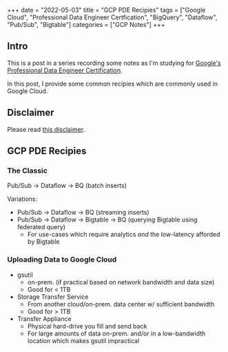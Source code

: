 +++
date = "2022-05-03"
title = "GCP PDE Recipies"
tags = ["Google Cloud", "Professional Data Engineer Certfication", "BigQuery", "Dataflow", "Pub/Sub", "Bigtable"]
categories = ["GCP Notes"]
+++

## Intro

This is a post in a series recording some notes as I'm studying for [Google's Professional Data Engineer Certification](https://cloud.google.com/certification/data-engineer).

In this post, I provide some common recipies which are commonly used in Google Cloud.

## Disclaimer

Please read [this disclaimer](/posts/gcp-notes-disclaimer/).

## GCP PDE Recipies

### The Classic

Pub/Sub -> Dataflow -> BQ (batch inserts)

Variations:

- Pub/Sub -> Dataflow -> BQ (streaming inserts)
- Pub/Sub -> Dataflow -> Bigtable -> BQ (querying Bigtable using federated query)
  - For use-cases which require analytics *and* the low-latency afforded by Bigtable

### Uploading Data to Google Cloud

- gsutil
  - on-prem. (if practical based on network bandwidth and data size)
  - Good for < 1TB
- Storage Transfer Service
  - From another cloud/on-prem. data center w/ sufficient bandwidth
  - Good for > 1TB
- Transfer Appliance
  - Physical hard-drive you fill and send back
  - For large amounts of data on-prem. and/or in a low-bandwidth location which makes gsutil impractical

